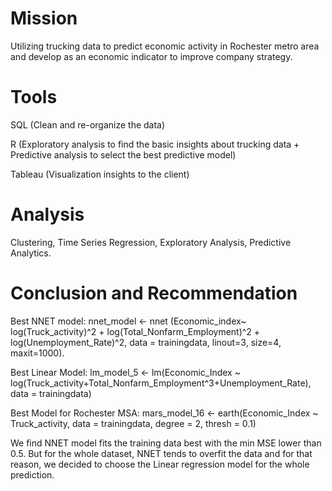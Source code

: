 # Mission
Utilizing trucking data to predict economic activity in Rochester metro area and develop as an economic indicator to improve company strategy. 
# Tools
SQL (Clean and re-organize the data)

R (Exploratory analysis to find the basic insights about trucking data + Predictive analysis to select the best predictive model)

Tableau (Visualization insights to the client)
# Analysis
Clustering, Time Series Regression, Exploratory Analysis, Predictive Analytics.
# Conclusion and Recommendation 
 Best NNET model: 
 nnet_model <- nnet (Economic_index~ log(Truck_activity)^2 + log(Total_Nonfarm_Employment)^2 + log(Unemployment_Rate)^2, 
 data = trainingdata, linout=3, size=4, maxit=1000).
 
Best Linear Model: 
 lm_model_5 <- lm(Economic_Index ~ log(Truck_activity+Total_Nonfarm_Employment^3+Unemployment_Rate), data = trainingdata)

Best Model for Rochester MSA:
mars_model_16 <- earth(Economic_Index ~ Truck_activity, data = trainingdata, degree = 2, thresh = 0.1)

We find NNET model fits the training data best with the min MSE lower than 0.5. But for the whole dataset, NNET tends to overfit the
data and for that reason, we decided to choose the Linear regression model for the whole prediction. 
